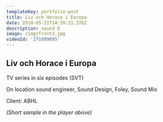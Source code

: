 ```yaml
---
templateKey: portfolio-post
title: Liv och Horace i Europa
date: 2018-05-21T14:39:21.276Z
description: sound D
image: /img/front3.jpg
videoId: '271099895'
---
```

## **Liv och Horace i Europa**

TV series in six episodes (SVT)

On location sound engineer, Sound Design, Foley, Sound Mix

Client: ABHL

_(Short sample in the player above)_
